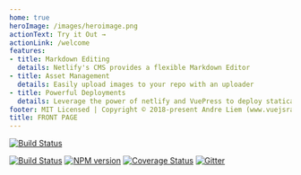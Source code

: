 ```yaml
---
home: true 
heroImage: /images/heroimage.png
actionText: Try it Out →
actionLink: /welcome
features:
- title: Markdown Editing 
  details: Netlify's CMS provides a flexible Markdown Editor 
- title: Asset Management 
  details: Easily upload images to your repo with an uploader 
- title: Powerful Deployments
  details: Leverage the power of netlify and VuePress to deploy statically 
footer: MIT Licensed | Copyright © 2018-present Andre Liem (www.vuejsradar.com) 
title: FRONT PAGE
---
```

[![Build Status](https://travis-ci.org/iwilfried/vuepress-boilerplate.svg?branch=master)](https://travis-ci.org/iwilfried/vuepress-boilerplate)
<p><a href="https://travis-ci.org/markdown-it/markdown-it" rel="nofollow"><img src="https://img.shields.io/travis/markdown-it/markdown-it/master.svg?style=flat" alt="Build Status" /></a>
<a href="https://www.npmjs.org/package/markdown-it" rel="nofollow"><img src="https://img.shields.io/npm/v/markdown-it.svg?style=flat" alt="NPM version" /></a>
<a href="https://coveralls.io/github/markdown-it/markdown-it?branch=master" rel="nofollow"><img src="https://coveralls.io/repos/markdown-it/markdown-it/badge.svg?branch=master&amp;service=github" alt="Coverage Status" /></a>
<a href="https://gitter.im/markdown-it/markdown-it" rel="nofollow"><img src="https://badges.gitter.im/Join%20Chat.svg" alt="Gitter" /></a></p>
